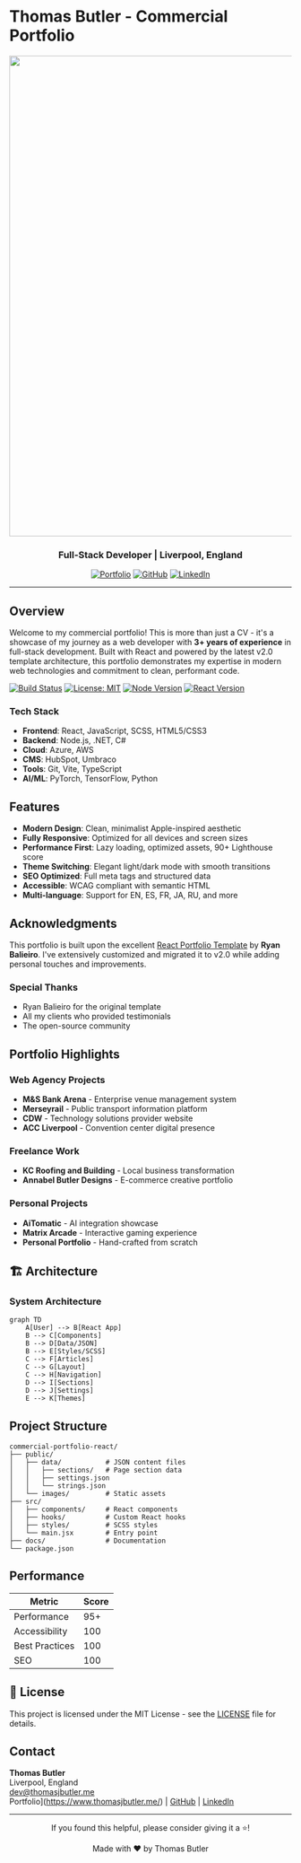 # Thomas Butler - Commercial Portfolio

<div align="center">

<img width="1461" height="857" alt="image" src="https://github.com/user-attachments/assets/ba513200-85ab-4678-9300-35e9828ac208" />
  
  <h3>Full-Stack Developer | Liverpool, England</h3>
  
  [![Portfolio](https://img.shields.io/badge/Portfolio-thomasjbutler.me-blue?style=for-the-badge&logo=google-chrome)](https://www.thomasjbutler.me/)
  [![GitHub](https://img.shields.io/badge/GitHub-ThomasJButler-181717?style=for-the-badge&logo=github)](https://github.com/ThomasJButler)
  [![LinkedIn](https://img.shields.io/badge/LinkedIn-thomasbutleruk-0077B5?style=for-the-badge&logo=linkedin)](https://www.linkedin.com/in/thomasbutleruk/)

</div>

---

## Overview

Welcome to my commercial portfolio! This is more than just a CV - it's a showcase of my journey as a web developer with **3+ years of experience** in full-stack development. Built with React and powered by the latest v2.0 template architecture, this portfolio demonstrates my expertise in modern web technologies and commitment to clean, performant code.

[![Build Status](https://github.com/ThomasJButler/Commercial-Portfolio-React/actions/workflows/deploy.yml/badge.svg)](https://github.com/ThomasJButler/Commercial-Portfolio-React/actions)
[![License: MIT](https://img.shields.io/badge/License-MIT-yellow.svg)](https://opensource.org/licenses/MIT)
[![Node Version](https://img.shields.io/badge/node-%3E%3D18.0.0-brightgreen)](https://nodejs.org)
[![React Version](https://img.shields.io/badge/react-18.3.1-blue)](https://reactjs.org)

### Tech Stack
- **Frontend**: React, JavaScript, SCSS, HTML5/CSS3
- **Backend**: Node.js, .NET, C#
- **Cloud**: Azure, AWS
- **CMS**: HubSpot, Umbraco
- **Tools**: Git, Vite, TypeScript
- **AI/ML**: PyTorch, TensorFlow, Python

## Features

- **Modern Design**: Clean, minimalist Apple-inspired aesthetic
- **Fully Responsive**: Optimized for all devices and screen sizes
- **Performance First**: Lazy loading, optimized assets, 90+ Lighthouse score
- **Theme Switching**: Elegant light/dark mode with smooth transitions
- **SEO Optimized**: Full meta tags and structured data
- **Accessible**: WCAG compliant with semantic HTML
- **Multi-language**: Support for EN, ES, FR, JA, RU, and more

## Acknowledgments

This portfolio is built upon the excellent [React Portfolio Template](https://github.com/ryanbalieiro/react-portfolio-template) by **Ryan Balieiro**. I've extensively customized and migrated it to v2.0 while adding personal touches and improvements.

### Special Thanks
- Ryan Balieiro for the original template
- All my clients who provided testimonials
- The open-source community


## Portfolio Highlights

### Web Agency Projects
- **M&S Bank Arena** - Enterprise venue management system
- **Merseyrail** - Public transport information platform
- **CDW** - Technology solutions provider website
- **ACC Liverpool** - Convention center digital presence

### Freelance Work
- **KC Roofing and Building** - Local business transformation
- **Annabel Butler Designs** - E-commerce creative portfolio

### Personal Projects
- **AiTomatic** - AI integration showcase
- **Matrix Arcade** - Interactive gaming experience
- **Personal Portfolio** - Hand-crafted from scratch

## 🏗️ Architecture

### System Architecture

```mermaid
graph TD
    A[User] --> B[React App]
    B --> C[Components]
    B --> D[Data/JSON]
    B --> E[Styles/SCSS]
    C --> F[Articles]
    C --> G[Layout]
    C --> H[Navigation]
    D --> I[Sections]
    D --> J[Settings]
    E --> K[Themes]
```

## Project Structure

```
commercial-portfolio-react/
├── public/
│   ├── data/           # JSON content files
│   │   ├── sections/   # Page section data
│   │   ├── settings.json
│   │   └── strings.json
│   └── images/         # Static assets
├── src/
│   ├── components/     # React components
│   ├── hooks/          # Custom React hooks
│   ├── styles/         # SCSS styles
│   └── main.jsx        # Entry point
├── docs/               # Documentation
└── package.json
```

## Performance

<div align="center">
  
| Metric | Score |
|--------|-------|
| Performance | 95+ |
| Accessibility | 100 |
| Best Practices | 100 |
| SEO | 100 |

</div>

## 📝 License

This project is licensed under the MIT License - see the [LICENSE](LICENSE) file for details.

## Contact

**Thomas Butler**  
Liverpool, England  
dev@thomasjbutler.me  
Portfolio](https://www.thomasjbutler.me/) | [GitHub](https://github.com/ThomasJButler) | [LinkedIn](https://www.linkedin.com/in/thomasbutleruk/)

---

<div align="center">
  <p>If you found this helpful, please consider giving it a ⭐!</p>
  
  <p>Made with ❤️ by Thomas Butler</p>
</div>

